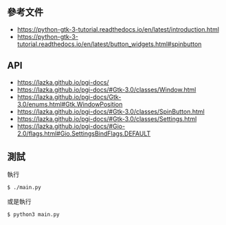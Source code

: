 

## 參考文件

* https://python-gtk-3-tutorial.readthedocs.io/en/latest/introduction.html
* https://python-gtk-3-tutorial.readthedocs.io/en/latest/button_widgets.html#spinbutton


## API

* https://lazka.github.io/pgi-docs/
* https://lazka.github.io/pgi-docs/#Gtk-3.0/classes/Window.html
* https://lazka.github.io/pgi-docs/Gtk-3.0/enums.html#Gtk.WindowPosition
* https://lazka.github.io/pgi-docs/#Gtk-3.0/classes/SpinButton.html
* https://lazka.github.io/pgi-docs/#Gtk-3.0/classes/Settings.html
* https://lazka.github.io/pgi-docs/#Gio-2.0/flags.html#Gio.SettingsBindFlags.DEFAULT


## 測試

執行

``` sh
$ ./main.py
```

或是執行

``` sh
$ python3 main.py
```
